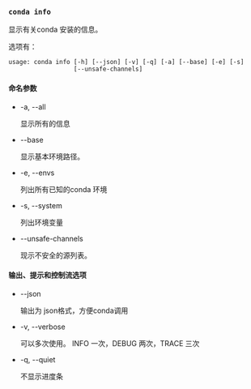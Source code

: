 ### `conda info`

显示有关conda 安装的信息。

选项有：

```
usage: conda info [-h] [--json] [-v] [-q] [-a] [--base] [-e] [-s]
                  [--unsafe-channels]
```

#### 命名参数

- -a, --all

  显示所有的信息

- --base

  显示基本环境路径。

- -e, --envs

  列出所有已知的conda 环境

- -s, --system

  列出环境变量

- --unsafe-channels

  现示不安全的源列表。

#### 输出、提示和控制流选项

- --json

  输出为 json格式，方便conda调用

- -v, --verbose

  可以多次使用。 INFO 一次，DEBUG 两次，TRACE 三次

- -q, --quiet

  不显示进度条
